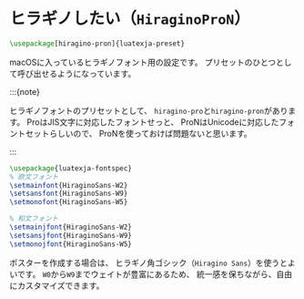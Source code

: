 # ヒラギノしたい（`HiraginoProN`）

```latex
\usepackage[hiragino-pron]{luatexja-preset}
```

macOSに入っているヒラギノフォント用の設定です。
プリセットのひとつとして呼び出せるようになっています。

:::{note}

ヒラギノフォントのプリセットとして、
`hiragino-pro`と`hiragino-pron`があります。
ProはJIS文字に対応したフォントせっと、
ProNはUnicodeに対応したフォントセットらしいので、
ProNを使っておけば問題ないと思います。

:::

```latex
\usepackage{luatexja-fontspec}
% 欧文フォント
\setmainfont{HiraginoSans-W2}
\setsansfont{HiraginoSans-W9}
\setmonofont{HiraginoSans-W5}

% 和文フォント
\setmainjfont{HiraginoSans-W2}
\setsansjfont{HiraginoSans-W9}
\setmonojfont{HiraginoSans-W5}
```

ポスターを作成する場合は、
ヒラギノ角ゴシック（`Hiragino Sans`）を使うとよいです。
`W0`から`W9`までウェイトが豊富にあるため、
統一感を保ちながら、自由にカスタマイズできます。
